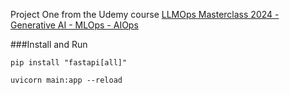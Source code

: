 Project One from the Udemy course [LLMOps Masterclass 2024 - Generative AI - MLOps - AIOps](https://www.udemy.com/course/llmops-masterclass-generative-ai-mlops-aiops/?couponCode=ST20MT50724)

###Install and Run
```
pip install "fastapi[all]"

uvicorn main:app --reload
```